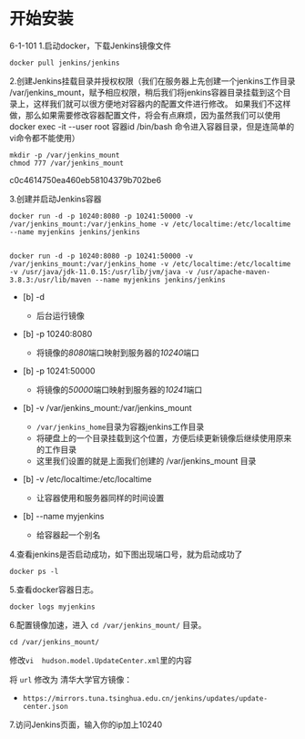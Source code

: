 # 开始安装


6-1-101
1.启动docker，下载Jenkins镜像文件
```shell
docker pull jenkins/jenkins
```

2.创建Jenkins挂载目录并授权权限（我们在服务器上先创建一个jenkins工作目录 /var/jenkins_mount，赋予相应权限，稍后我们将jenkins容器目录挂载到这个目录上，这样我们就可以很方便地对容器内的配置文件进行修改。 如果我们不这样做，那么如果需要修改容器配置文件，将会有点麻烦，因为虽然我们可以使用docker exec -it --user root 容器id /bin/bash 命令进入容器目录，但是连简单的 vi命令都不能使用）
```shell
mkdir -p /var/jenkins_mount
chmod 777 /var/jenkins_mount
```


c0c4614750ea460eb58104379b702be6


3.创建并启动Jenkins容器
```shell
docker run -d -p 10240:8080 -p 10241:50000 -v /var/jenkins_mount:/var/jenkins_home -v /etc/localtime:/etc/localtime --name myjenkins jenkins/jenkins


docker run -d -p 10240:8080 -p 10241:50000 -v /var/jenkins_mount:/var/jenkins_home -v /etc/localtime:/etc/localtime  -v /usr/java/jdk-11.0.15:/usr/lib/jvm/java -v /usr/apache-maven-3.8.3:/usr/lib/maven --name myjenkins jenkins/jenkins
```
- [b] -d 
  - 后台运行镜像

- [b] -p 10240:8080 
  - 将镜像的*8080*端口映射到服务器的*10240*端口

- [b] -p 10241:50000 
  - 将镜像的*50000*端口映射到服务器的*10241*端口

- [b] -v /var/jenkins_mount:/var/jenkins_mount 
  - `/var/jenkins_home`目录为容器jenkins工作目录
  - 将硬盘上的一个目录挂载到这个位置，方便后续更新镜像后继续使用原来的工作目录
  - 这里我们设置的就是上面我们创建的 /var/jenkins_mount 目录

- [b] -v /etc/localtime:/etc/localtime
  - 让容器使用和服务器同样的时间设置

- [b] --name myjenkins 
  - 给容器起一个别名

4.查看jenkins是否启动成功，如下图出现端口号，就为启动成功了
```shell
docker ps -l
```
5.查看docker容器日志。
```shell
docker logs myjenkins
```
6.配置镜像加速，进入 `cd /var/jenkins_mount/` 目录。
```
cd /var/jenkins_mount/
```

修改`vi  hudson.model.UpdateCenter.xml`里的内容

将 `url` 修改为 清华大学官方镜像：
- `https://mirrors.tuna.tsinghua.edu.cn/jenkins/updates/update-center.json`

7.访问Jenkins页面，输入你的ip加上10240

